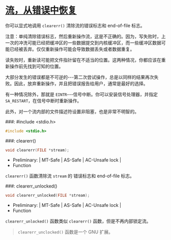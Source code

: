 # [流，从错误中恢复](https://www.gnu.org/software/libc/manual/html_node/Error-Recovery.html#Error-Recovery)

你可以显式地调用 `clearerr()` 清除流的错误标志和 end-of-file 标志。

注意：单纯清除错误标志，然后重新操作流，这是不正确的。因为，写失败时，上一次的冲洗可能已经把缓冲区的一些数据提交到内核缓冲区，而一些缓冲区数据可能已经被丢弃。仅仅重新操作可能会导致数据丢失或者数据重复。

读失败时，重新读可能把文件指针留在不适当的位置。这两种情况，你都应该在重新操作前先找到可知的位置。

大部分发生的错误都是不可逆的---第二次尝试操作，总是以同样的结果再次失败。因此，放弃重新操作，并且把错误报告给用户，通常是最好的选择。

有一种情况除外，那就是 `EINTR`---信号中断。你可以安装信号处理器，并指定 `SA_RESTART`，在信号中断时重新操作。

此外，对一个流内部的文件描述符设置非阻塞，也是非常不明智的。

###: #include &lt;stdio.h&gt;

```c
#include <stdio.h>
```

###: clearerr()

```c
void clearerr(FILE *stream);
```

* Preliminary: | MT-Safe | AS-Safe | AC-Unsafe lock |
* Function

`clearerr()` 函数清除流 `stream` 的 错误标志和 end-of-file 标志。

###: clearerr_unlocked()

```c
void clearerr_unlocked(FILE *stream);
```

* Preliminary: | MT-Safe | AS-Safe | AC-Unsafe lock |
* Function

`clearerr_unlocked()` 函数类似 `clearerr()` 函数，但是不再内部锁定流。

> `clearerr_unclocked()` 函数是一个 GNU 扩展。

